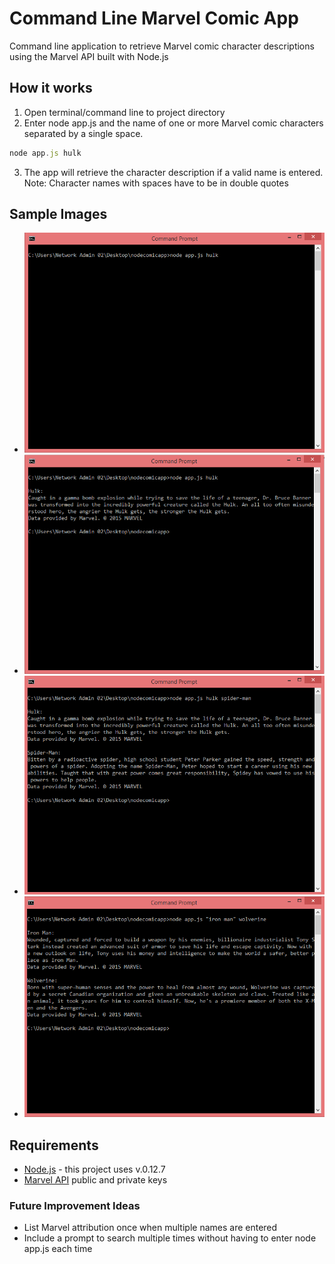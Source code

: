 # Command Line Marvel Comic App
Command line application to retrieve Marvel comic character descriptions using the Marvel API built with Node.js

## How it works
1. Open terminal/command line to project directory
2. Enter node app.js and the name of one or more Marvel comic characters separated by a single space. 
```javascript
node app.js hulk
```
3. The app will retrieve the character description if a valid name is entered.
Note: Character names with spaces have to be in double quotes

## Sample Images
-	![Command to find description for Hulk](https://github.com/danie11edotcom/nodecomicapp/blob/documentation/img/commandPrompt1.PNG "Find description for Hulk")
-	![Results for Hulk](https://github.com/danie11edotcom/nodecomicapp/blob/documentation/img/commandPrompt2.PNG "Description results for Hulk")
-	![Command to find description for Hulk and Spider-Man](https://github.com/danie11edotcom/nodecomicapp/blob/documentation/img/commandPrompt3.PNG "Find description for Hulk and Spider-Man")
-	![Results for Hulk and Spider-Man](https://github.com/danie11edotcom/nodecomicapp/blob/documentation/img/commandPrompt4.PNG "Description results for Hulk and Spider-Man")

## Requirements
-	[Node.js](https://nodejs.org/) - this project uses v.0.12.7
-	[Marvel API](http://developer.marvel.com/docs) public and private keys

### Future Improvement Ideas
- List Marvel attribution once when multiple names are entered
- Include a prompt to search multiple times without having to enter node app.js each time
